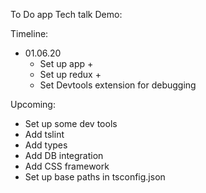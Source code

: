 To Do app Tech talk Demo:

Timeline:
- 01.06.20
  * Set up app + 
  * Set up redux +
  * Set Devtools extension for debugging


Upcoming:

* Set up some dev tools
* Add tslint
* Add types
* Add DB integration
* Add CSS framework
* Set up base paths in tsconfig.json